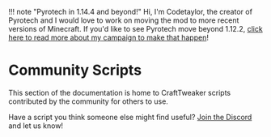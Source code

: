 !!! note "Pyrotech in 1.14.4 and beyond!"
    Hi, I'm Codetaylor, the creator of Pyrotech and I would love to work on moving the mod to more recent versions of Minecraft. If you'd like to see Pyrotech move beyond 1.12.2, [click here to read more about my campaign to make that happen](https://bit.ly/2KaxA3Hd)!

# Community Scripts

This section of the documentation is home to CraftTweaker scripts contributed by the community for others to use.

Have a script you think someone else might find useful? [Join the Discord](http://discord.codetaylor.com) and let us know!